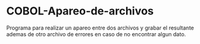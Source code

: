 # COBOL-Apareo-de-archivos
Programa para realizar un apareo entre dos archivos y grabar el resultante ademas de otro archivo de errores en caso de no encontrar algun dato.
